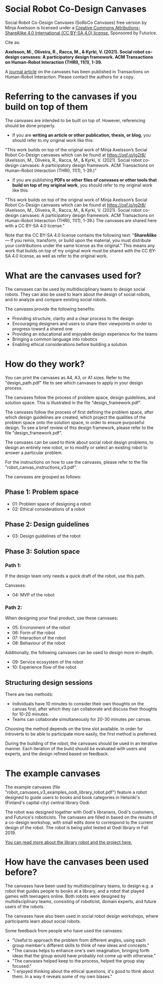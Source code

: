 # Social Robot Co-Design Canvases

Social Robot Co-Design Canvases (SoRoCo Canvases) free version by Minja Axelsson is licensed under a [Creative Commons Attributions-ShareAlike 4.0 International (CC BY-SA 4.0) license.](https://creativecommons.org/licenses/by-sa/4.0/) Sponsored by Futurice.

Cite as:

**Axelsson, M., Oliveira, R., Racca, M., & Kyrki, V. (2021). Social robot co-design canvases: A participatory design framework. ACM Transactions on Human-Robot Interaction (THRI), 11(1), 1-39.**

A [journal article](https://dl.acm.org/doi/10.1145/3472225) on the canvases has been published in Transactions on Human-Robot Interaction. Please contact the authors for a copy.

# Referring to the canvases if you build on top of them

The canvases are intended to be built on top of. However, referencing should be done properly.

 - If you are **writing an article or other publication, thesis, or blog**, you should refer to my original work like this:

"This work builds on top of the original work of Minja Axelsson’s Social Robot Co-Design canvases which can be found at https://osf.io/jg2t8/ (Axelsson, M., Oliveira, R., Racca, M., & Kyrki, V. (2021). Social robot co-design canvases: A participatory design framework. ACM Transactions on Human-Robot Interaction (THRI), 11(1), 1-39.)"

- If you are publishing **PDFs or other files of canvases or other tools that build on top of my original work**, you should refer to my original work like this:

"This work builds on top of the original work of Minja Axelsson’s Social Robot Co-Design canvases which can be found at https://osf.io/jg2t8/ (Axelsson, M., Oliveira, R., Racca, M., & Kyrki, V. (2021). Social robot co-design canvases: A participatory design framework. ACM Transactions on Human-Robot Interaction (THRI), 11(1), 1-39.) The canvases are shared here with a CC BY-SA 4.0 license."

Note that the CC BY-SA 4.0 license contains the following text: "**ShareAlike** — If you remix, transform, or build upon the material, you must distribute your contributions under the same license as the original." This means any work that builds on top of my original work must be shared with the CC BY-SA 4.0 license, as well as refer to the original work.

# What are the canvases used for?

The canvases can be used by multidisciplinary teams to design social robots. They can also be used to learn about the design of social robots, and to analyze and compare existing social robots.

The canvases provide the following benefits:
- Providing structure, clarity and a clear process to the design
- Encouraging designers and users to share their viewpoints in order to progress toward a shared one
- Providing an educational and enjoyable design experience for the teams
- Bringing a common language into robotics
- Enabling ethical considerations before building a solution


# How do they work?

You can print the canvases as A4, A3, or A1 sizes. Refer to the "design_path.pdf" file to see which canvases to apply in your design process.

The canvases follow the process of problem space, design guidelines, and solution space. This is illustrated in the file "design_framework.pdf".

The canvases follow the process of first defining the problem space, after which design guidelines are created, which project the qualities of the problem space onto the solution space, in order to ensure purposeful design. To see a brief review of this design framework, please refer to the file "design_framework.pdf".

The canvases can be used to think about social robot design problems, to design an entirely new robot, or to modify or select an existing robot to answer a particular problem.

For the instructions on how to use the canvases, please refer to the file "robot_canvas_instructions_v3.pdf".

The canvases are grouped as follows:

## Phase 1: Problem space
- 01: Problem space of designing a robot
- 02: Ethical considerations of a robot

## Phase 2: Design guidelines
- 03: Design guidelines of the robot

## Phase 3: Solution space

### Path 1:
If the design team only needs a quick draft of the robot, use this path.

Canvases:
- 04: MVP of the robot

### Path 2:
When designing your final product, use these canvases:
- 05: Environment of the robot
- 06: Form of the robot
- 07: Interaction of the robot
- 08: Behaviour of the robot

Additionally, the following canvases can be used to design more in-depth.
- 09: Service ecosystem of the robot
- 10: Experience flow of the robot


## Structuring design sessions

There are two methods:
- Individuals have 10 minutes to consider their own thoughts on the canvas first, after which they can collaborate and discuss their thoughts for 10-20 minutes.
- Teams can collaborate simultaneously for 20-30 minutes per canvas.

Choosing the method depends on the time slot available. In order for introverts to be able to participate more easily, the first method is preferred.

During the building of the robot, the canvases should be used in an iterative manner. Each iteration of the build should be evaluated with users and experts, and the design refined based on feedback. 


# The example canvases

The example canvases (file "robot_canvases_v3_examples_oodi_library_robot.pdf") feature a robot designed to guide users to books and book categories in Helsinki's (Finland's capital city) central library Oodi. 

The robot was designed together with Oodi's librarians, Oodi's customers, and Futurice's roboticists. The canvases are filled in based on the results of a co-design workshop, with small edits done to correspond to the current design of the robot. The robot is being pilot tested at Oodi library in Fall 2019.

[You can read more about the library robot and the project here.](https://bit.ly/32PsSR7)


# How have the canvases been used before?

The canvases have been used by multidisciplinary teams, to design e.g. a robot that guides people to books at a library, and a robot that played games with teenagers online. Both robots were designed by multidisciplinary teams, consisting of roboticist, domain experts, and future users of the robots.

The canvases have also been used in social robot design workshops, where participants learn about social robots.

Some feedback from people who have used the canvases:
- "Useful to approach the problem from different angles, using each group member's different skills to think of new ideas and concepts."
- "The canvas helps to enhance one's own imagination, bringing forth ideas that the group would have probably not come up with otherwise."
- "The canvases helped keep to the process, helped the group stay focused."
- "I enjoyed thinking about the ethical questions, it's good to think about them. In a way it reveals some of my own biases."

